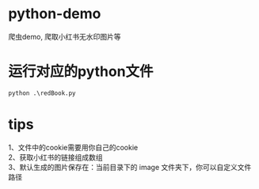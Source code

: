 # python-demo
爬虫demo, 爬取小红书无水印图片等

# 运行对应的python文件
```
python .\redBook.py
```
# tips
1、文件中的cookie需要用你自己的cookie <br>
2、获取小红书的链接组成数组 <br>
3、默认生成的图片保存在：当前目录下的 image 文件夹下，你可以自定义文件路径 <br>
